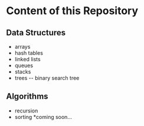 # Content of this Repository

## Data Structures
- arrays
- hash tables
- linked lists
- queues
- stacks
- trees
-- binary search tree

## Algorithms
- recursion
- sorting
*coming soon...
